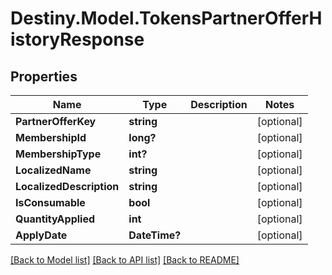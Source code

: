 # Destiny.Model.TokensPartnerOfferHistoryResponse

## Properties

Name | Type | Description | Notes
------------ | ------------- | ------------- | -------------
**PartnerOfferKey** | **string** |  | [optional] 
**MembershipId** | **long?** |  | [optional] 
**MembershipType** | **int?** |  | [optional] 
**LocalizedName** | **string** |  | [optional] 
**LocalizedDescription** | **string** |  | [optional] 
**IsConsumable** | **bool** |  | [optional] 
**QuantityApplied** | **int** |  | [optional] 
**ApplyDate** | **DateTime?** |  | [optional] 

[[Back to Model list]](../README.md#documentation-for-models) [[Back to API list]](../README.md#documentation-for-api-endpoints) [[Back to README]](../README.md)

